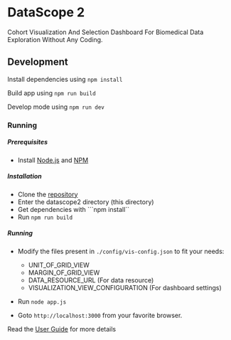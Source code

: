 # DataScope 2
Cohort Visualization And Selection Dashboard For Biomedical Data Exploration Without Any Coding. 

## Development
Install dependencies using `npm install`

Build app using `npm run build`

Develop mode using `npm run dev`


### Running ###


##### Prerequisites

* Install [Node.js](https://nodejs.org/en/download/) and [NPM](https://www.npmjs.com/get-npm)


##### Installation

* Clone the [repository](https://github.com/birm/datascope2.git)
* Enter the datascope2 directory (this directory)
* Get dependencies with ```npm install``
* Run ```npm run build```

##### Running
* Modify the files present in ```./config/vis-config.json``` to fit your needs:
    * UNIT_OF_GRID_VIEW
    * MARGIN_OF_GRID_VIEW
    * DATA_RESOURCE_URL (For data resource)
    * VISUALIZATION_VIEW_CONFIGURATION (For dashboard settings)


* Run ```node app.js```
* Goto ```http://localhost:3000``` from your favorite browser.

Read the [User Guide](https://github.com/sharmalab/Datascope/wiki)  for more details